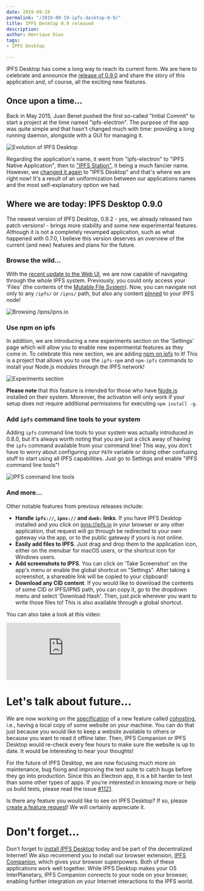 ```yaml
---
date: 2019-09-19
permalink: "/2019-09-19-ipfs-desktop-0-9/"
title: IPFS Desktop 0.9 released
description: 
author: Henrique Dias
tags:
- IPFS Desktop

---
```

IPFS Desktop has come a long way to reach its current form. We are here to celebrate and announce the [release of 0.9.0](https://github.com/ipfs-shipyard/ipfs-desktop/releases) and share the story of this application and, of course, all the exciting new features.

## Once upon a time...

Back in May 2015, Juan Benet pushed the first so-called "Initial Commit" to start a project at the time named "ipfs-electron". The purpose of the app was quite simple and that hasn't changed much with time: providing a long running daemon, alongside with a GUI for managing it.

![Evolution of IPFS Desktop](../assets/058-ipfs-desktop-0-9-evolution.jpg)

Regarding the application's name, it went from "ipfs-electron" to "IPFS Native Application", then to ["IPFS Station"](https://github.com/ipfs-shipyard/ipfs-desktop/commit/5a123c2c9ed0fe3ec86aad336417ddbefdea9243), it being a much fancier name. However, we [changed it again](https://github.com/ipfs-shipyard/ipfs-desktop/pull/574) to "IPFS Desktop" and that's where we are right now! It's a result of an uniformization between our applications names and the most self-explanatory option we had.

## Where we are today: IPFS Desktop 0.9.0

The newest version of IPFS Desktop, 0.9.2 - yes, we already released two patch versions! - brings more stability and some new experimental features. Although it is not a completely revamped application, such as what happened with 0.7.0, I believe this version deserves an overview of the current (and new) features and plans for the future.

### Browse the wild...

With the [recent update to the Web UI](https://github.com/ipfs-shipyard/ipfs-webui/releases/tag/v2.5.0), we are now capable of navigating through the whole IPFS system. Previously, you could only access your 'Files' (the contents of the [Mutable File System](https://proto.school/#/mutable-file-system)). Now, you can navigate not only to any `/ipfs/` or `/ipns/` path, but also any content [pinned](https://docs.ipfs.io/guides/concepts/pinning/) to your IPFS node!

![Browsing /ipns/ipns.io](../assets/058-ipfs-desktop-0-9-browse-wild.jpg)

### Use npm on ipfs

In addition, we are introducing a new experiments section on the 'Settings' page which will allow you to enable new experimental features as they come in. To celebrate this new section, we are adding [npm on ipfs](https://github.com/ipfs-shipyard/npm-on-ipfs) to it! This is a project that allows you to use the `ipfs-npm` and `npm-ipfs` commands to install your Node.js modules through the IPFS network!

![Experiments section](../assets/058-ipfs-desktop-0-9-npm-ipfs.jpg)

**Please note** that this feature is intended for those who have [Node.js](https://nodejs.org) installed on their system. Moreover, the activation will only work if your setup does not require additional permissions for executing `npm install -g`.

### Add `ipfs` command line tools to your system

Adding `ipfs` command line tools to your system was actually introduced in 0.8.0, but it's always worth noting that you are just a click away of having the `ipfs` command available from your command line! This way, you don't have to worry about configuring your `PATH` variable or doing other confusing stuff to start using all IPFS capabilities. Just go to Settings and enable "IPFS command line tools"!

![IPFS command line tools](../assets/058-ipfs-desktop-0-9-ipfs-cmd.jpg)

### And more...

Other notable features from previous releases include:

* **Handle `ipfs://`, `ipns://` and `dweb:` links**. If you have IPFS Desktop installed and you click on [ipns://ipfs.io](ipns://ipfs.io) in your browser or any other application, that request will go through be redirected to your own gateway via the app, or to the public gateway if yours is not online.
* **Easily add files to IPFS**. Just drag and drop them to the application icon, either on the menubar for macOS users, or the shortcut icon for Windows users.
* **Add screenshots to IPFS**. You can click on 'Take Screenshot' on the app's menu or enable the global shortcut on "Settings". After taking a screenshot, a shareable link will be copied to your clipboard!
* **Download any CID content**. If you would like to download the contents of some CID or IPFS/IPNS path, you can copy it, go to the dropdown menu and select 'Download Hash'. Then, just pick wherever you want to write those files to! This is also available through a global shortcut.

You can also take a look at this video:

<iframe src="https://www.youtube-nocookie.com/embed/-7jAIVeg2vQ" frameborder="0" allow="accelerometer; autoplay; encrypted-media; gyroscope; picture-in-picture" allowfullscreen></iframe>

# Let's talk about future...

We are now working on the [specification](https://github.com/ipfs-shipyard/cohosting/pull/2) of a new feature called [cohosting](https://github.com/ipfs-shipyard/cohosting), i.e., having a local copy of some website on your machine. You can do that just because you would like to keep a website available to others or because you want to read it offline later. Then, IPFS Companion or IPFS Desktop would re-check every few hours to make sure the website is up to date. It would be interesting to hear your thoughts!

For the future of IPFS Desktop, we are now focusing much more on maintenance, bug fixing and improving the test suite to catch bugs before they go into production. Since this an Electron app, it is a bit harder to test than some other types of apps. If you're interested in knowing more or help us build tests, please read the issue [#1121](https://github.com/ipfs-shipyard/ipfs-desktop/issues/1121).

Is there any feature you would like to see on IPFS Desktop? If so, please [create a feature request](https://github.com/ipfs-shipyard/ipfs-desktop/issues/new)! We will certainly appreciate it.

# Don't forget...

Don't forget to [install IPFS Desktop](https://github.com/ipfs-shipyard/ipfs-desktop/releases) today and be part of the decentralized Internet! We also recommend you to install our browser extension, [IPFS Companion](https://github.com/ipfs-shipyard/ipfs-companion/#install), which gives your browser superpowers. Both of these applications work well together. While IPFS Desktop makes your OS InterPlanetary, IPFS Companion connects to your node on your browser, enabling further integration on your Internet interactions to the IPFS world.